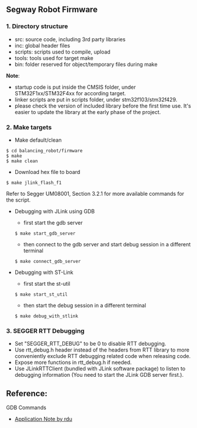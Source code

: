 ## Segway Robot Firmware

### 1. Directory structure

* src: source code, including 3rd party libraries
* inc: global header files
* scripts: scripts used to compile, upload
* tools: tools used for target make
* bin: folder reserved for object/temporary files during make

**Note**:
* startup code is put inside the CMSIS folder, under STM32F1xx/STM32F4xx for according target.
* linker scripts are put in scripts folder, under stm32f103/stm32f429.
* please check the version of included library before the first time use. It's easier to update the library at the early phase of the project.

### 2. Make targets

* Make default/clean

```
$ cd balancing_robot/firmware
$ make
$ make clean
```

* Download hex file to board

```
$ make jlink_flash_f1
```

Refer to Segger UM08001, Section 3.2.1 for more available commands for the script.

* Debugging with JLink using GDB

    * first start the gdb server
   ```
   $ make start_gdb_server
   ```

    * then connect to the gdb server and start debug session  in a different terminal

   ```
   $ make connect_gdb_server
   ```

* Debugging with ST-Link
    * first start the st-util
   ```
   $ make start_st_util
   ```

    * then start the debug session in a different terminal
   ```
   $ make debug_with_stlink
   ```

### 3. SEGGER RTT Debugging

* Set "SEGGER_RTT_DEBUG" to be 0 to disable RTT debugging.
* Use rtt_debug.h header instead of the headers from RTT library to more conveniently exclude RTT debugging related code when releasing code.
* Expose more functions in rtt_debug.h if needed.
* Use JLinkRTTClient (bundled with JLink software package) to listen to debugging information (You need to start the JLink GDB server first.).

## Reference:

GDB Commands

   * [Application Note by rdu](http://wiki.rdu.im/_pages/Projects/Application-Notes/Software/gdb.html)
